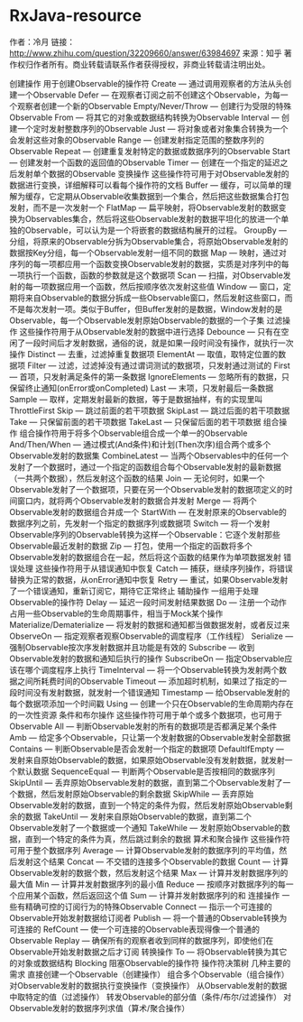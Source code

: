 # RxJava-resource

作者：冷月
链接：http://www.zhihu.com/question/32209660/answer/63984697
来源：知乎
著作权归作者所有。商业转载请联系作者获得授权，非商业转载请注明出处。

创建操作
用于创建Observable的操作符
Create — 通过调用观察者的方法从头创建一个Observable
Defer — 在观察者订阅之前不创建这个Observable，为每一个观察者创建一个新的Observable
Empty/Never/Throw — 创建行为受限的特殊Observable
From — 将其它的对象或数据结构转换为Observable
Interval — 创建一个定时发射整数序列的Observable
Just — 将对象或者对象集合转换为一个会发射这些对象的Observable
Range — 创建发射指定范围的整数序列的Observable
Repeat — 创建重复发射特定的数据或数据序列的Observable
Start — 创建发射一个函数的返回值的Observable
Timer — 创建在一个指定的延迟之后发射单个数据的Observable
变换操作
这些操作符可用于对Observable发射的数据进行变换，详细解释可以看每个操作符的文档
Buffer — 缓存，可以简单的理解为缓存，它定期从Observable收集数据到一个集合，然后把这些数据集合打包发射，而不是一次发射一个
FlatMap — 扁平映射，将Observable发射的数据变换为Observables集合，然后将这些Observable发射的数据平坦化的放进一个单独的Observable，可以认为是一个将嵌套的数据结构展开的过程。
GroupBy — 分组，将原来的Observable分拆为Observable集合，将原始Observable发射的数据按Key分组，每一个Observable发射一组不同的数据
Map — 映射，通过对序列的每一项都应用一个函数变换Observable发射的数据，实质是对序列中的每一项执行一个函数，函数的参数就是这个数据项
Scan — 扫描，对Observable发射的每一项数据应用一个函数，然后按顺序依次发射这些值
Window — 窗口，定期将来自Observable的数据分拆成一些Observable窗口，然后发射这些窗口，而不是每次发射一项。类似于Buffer，但Buffer发射的是数据，Window发射的是Observable，每一个Observable发射原始Observable的数据的一个子集
过滤操作
这些操作符用于从Observable发射的数据中进行选择
Debounce — 只有在空闲了一段时间后才发射数据，通俗的说，就是如果一段时间没有操作，就执行一次操作
Distinct — 去重，过滤掉重复数据项
ElementAt — 取值，取特定位置的数据项
Filter — 过滤，过滤掉没有通过谓词测试的数据项，只发射通过测试的
First — 首项，只发射满足条件的第一条数据
IgnoreElements — 忽略所有的数据，只保留终止通知(onError或onCompleted)
Last — 末项，只发射最后一条数据
Sample — 取样，定期发射最新的数据，等于是数据抽样，有的实现里叫ThrottleFirst
Skip — 跳过前面的若干项数据
SkipLast — 跳过后面的若干项数据
Take — 只保留前面的若干项数据
TakeLast — 只保留后面的若干项数据
组合操作
组合操作符用于将多个Observable组合成一个单一的Observable
And/Then/When — 通过模式(And条件)和计划(Then次序)组合两个或多个Observable发射的数据集
CombineLatest — 当两个Observables中的任何一个发射了一个数据时，通过一个指定的函数组合每个Observable发射的最新数据（一共两个数据），然后发射这个函数的结果
Join — 无论何时，如果一个Observable发射了一个数据项，只要在另一个Observable发射的数据项定义的时间窗口内，就将两个Observable发射的数据合并发射
Merge — 将两个Observable发射的数据组合并成一个
StartWith — 在发射原来的Observable的数据序列之前，先发射一个指定的数据序列或数据项
Switch — 将一个发射Observable序列的Observable转换为这样一个Observable：它逐个发射那些Observable最近发射的数据
Zip — 打包，使用一个指定的函数将多个Observable发射的数据组合在一起，然后将这个函数的结果作为单项数据发射
错误处理
这些操作符用于从错误通知中恢复
Catch — 捕获，继续序列操作，将错误替换为正常的数据，从onError通知中恢复
Retry — 重试，如果Observable发射了一个错误通知，重新订阅它，期待它正常终止
辅助操作
一组用于处理Observable的操作符
Delay — 延迟一段时间发射结果数据
Do — 注册一个动作占用一些Observable的生命周期事件，相当于Mock某个操作
Materialize/Dematerialize — 将发射的数据和通知都当做数据发射，或者反过来
ObserveOn — 指定观察者观察Observable的调度程序（工作线程）
Serialize — 强制Observable按次序发射数据并且功能是有效的
Subscribe — 收到Observable发射的数据和通知后执行的操作
SubscribeOn — 指定Observable应该在哪个调度程序上执行
TimeInterval — 将一个Observable转换为发射两个数据之间所耗费时间的Observable
Timeout — 添加超时机制，如果过了指定的一段时间没有发射数据，就发射一个错误通知
Timestamp — 给Observable发射的每个数据项添加一个时间戳
Using — 创建一个只在Observable的生命周期内存在的一次性资源
条件和布尔操作
这些操作符可用于单个或多个数据项，也可用于Observable
All — 判断Observable发射的所有的数据项是否都满足某个条件
Amb — 给定多个Observable，只让第一个发射数据的Observable发射全部数据
Contains — 判断Observable是否会发射一个指定的数据项
DefaultIfEmpty — 发射来自原始Observable的数据，如果原始Observable没有发射数据，就发射一个默认数据
SequenceEqual — 判断两个Observable是否按相同的数据序列
SkipUntil — 丢弃原始Observable发射的数据，直到第二个Observable发射了一个数据，然后发射原始Observable的剩余数据
SkipWhile — 丢弃原始Observable发射的数据，直到一个特定的条件为假，然后发射原始Observable剩余的数据
TakeUntil — 发射来自原始Observable的数据，直到第二个Observable发射了一个数据或一个通知
TakeWhile — 发射原始Observable的数据，直到一个特定的条件为真，然后跳过剩余的数据
算术和聚合操作
这些操作符可用于整个数据序列
Average — 计算Observable发射的数据序列的平均值，然后发射这个结果
Concat — 不交错的连接多个Observable的数据
Count — 计算Observable发射的数据个数，然后发射这个结果
Max — 计算并发射数据序列的最大值
Min — 计算并发射数据序列的最小值
Reduce — 按顺序对数据序列的每一个应用某个函数，然后返回这个值
Sum — 计算并发射数据序列的和
连接操作
一些有精确可控的订阅行为的特殊Observable
Connect — 指示一个可连接的Observable开始发射数据给订阅者
Publish — 将一个普通的Observable转换为可连接的
RefCount — 使一个可连接的Observable表现得像一个普通的Observable
Replay — 确保所有的观察者收到同样的数据序列，即使他们在Observable开始发射数据之后才订阅
转换操作
To — 将Observable转换为其它的对象或数据结构
Blocking 阻塞Observable的操作符
操作符决策树
几种主要的需求
直接创建一个Observable（创建操作）
组合多个Observable（组合操作）
对Observable发射的数据执行变换操作（变换操作）
从Observable发射的数据中取特定的值（过滤操作）
转发Observable的部分值（条件/布尔/过滤操作）
对Observable发射的数据序列求值（算术/聚合操作）

